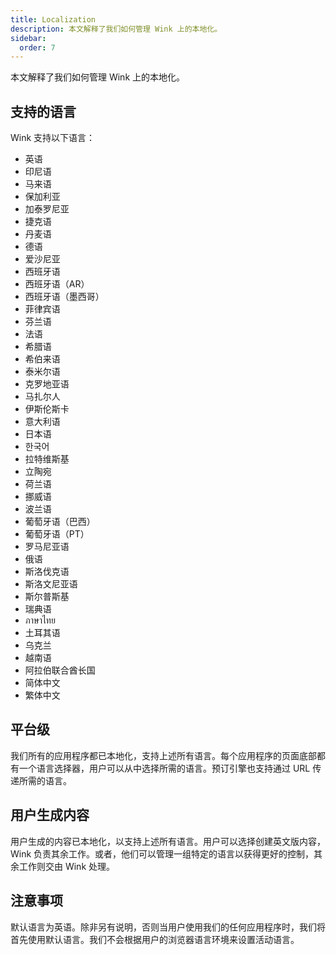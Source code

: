 ```yaml
---
title: Localization
description: 本文解释了我们如何管理 Wink 上的本地化。
sidebar:
  order: 7
---
```

本文解释了我们如何管理 Wink 上的本地化。

## 支持的语言

Wink 支持以下语言：

* 英语
* 印尼语
* 马来语
* 保加利亚
* 加泰罗尼亚
* 捷克语
* 丹麦语
* 德语
* 爱沙尼亚
* 西班牙语
* 西班牙语（AR）
* 西班牙语（墨西哥）
* 菲律宾语
* 芬兰语
* 法语
* 希腊语
* 希伯来语
* 泰米尔语
* 克罗地亚语
* 马扎尔人
* 伊斯伦斯卡
* 意大利语
* 日本语
* 한국어
* 拉特维斯基
* 立陶宛
* 荷兰语
* 挪威语
* 波兰语
* 葡萄牙语（巴西）
* 葡萄牙语（PT）
* 罗马尼亚语
* 俄语
* 斯洛伐克语
* 斯洛文尼亚语
* 斯尔普斯基
* 瑞典语
* ภาษาไทย
* 土耳其语
* 乌克兰
* 越南语
* 阿拉伯联合酋长国
* 简体中文
* 繁体中文

## 平台级

我们所有的应用程序都已本地化，支持上述所有语言。每个应用程序的页面底部都有一个语言选择器，用户可以从中选择所需的语言。预订引擎也支持通过 URL 传递所需的语言。

## 用户生成内容

用户生成的内容已本地化，以支持上述所有语言。用户可以选择创建英文版内容，Wink 负责其余工作。或者，他们可以管理一组特定的语言以获得更好的控制，其余工作则交由 Wink 处理。

## 注意事项

默认语言为英语。除非另有说明，否则当用户使用我们的任何应用程序时，我们将首先使用默认语言。我们不会根据用户的浏览器语言环境来设置活动语言。

